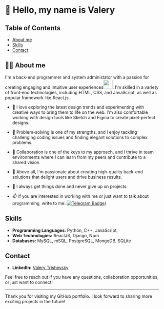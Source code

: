 # 👋 Hello, my name is Valery

## Table of Contents

- [About me](#-about-me)
- [Skills](#skills)
- [Contact](#contact)

## 👨‍💻 About me

I'm a back-end programmer and system administator with a passion for creating engaging and intuitive user experiences<img src="https://media.giphy.com/media/WUlplcMpOCEmTGBtBW/giphy.gif" width="30px">. I'm skilled in a variety of front-end technologies, including HTML, CSS, and JavaScript, as well as popular framework like React.js.
- 🎨 I love exploring the latest design trends and experimenting with creative ways to bring them to life on the web. I'm also comfortable working with design tools like Sketch and Figma to create pixel-perfect designs.

- 👑 Problem-solving is one of my strengths, and I enjoy tackling challenging coding issues and finding elegant solutions to complex problems.

- 🌟 Collaboration is one of the keys to my approach, and I thrive in team environments where I can learn from my peers and contribute to a shared vision.

- 🚀 Above all, I'm passionate about creating high-quality back-end solutions that delight users and drive business results.

- 💼 I always get things done and never give up on projects.

- 📫 If you are interested in working with me or just want to talk about programming, write to me: [![Telegram Badge](https://img.shields.io/badge/-Legion-blue?style=flat&logo=Telegram&logoColor=white)](https://t.me/Leg1on8)) 

## Skills

- **Programming Languages:** Python, C++, JavaScript, 
- **Web Technologies:** ReactJS, Django, Npm
- **Databases:** MySQL, mSQL, PostgreSQL, MongoDB, SQLite

## Contact

- **LinkedIn:** [Valery Trishevsky](https://www.linkedin.com/in/your-linkedin-profile](https://www.linkedin.com/in/valery-trishevsky/))

Feel free to reach out if you have any questions, collaboration opportunities, or just want to connect!

---

Thank you for visiting my GitHub portfolio. I look forward to sharing more exciting projects in the future!
